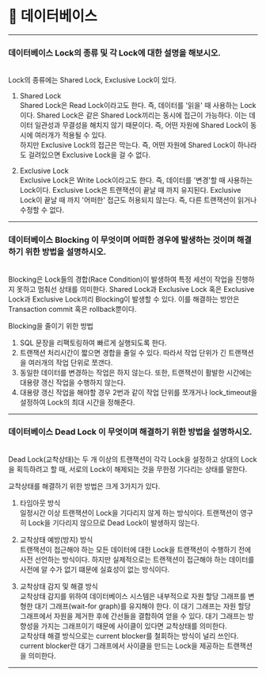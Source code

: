 # 🐼 데이터베이스




---


### 데이터베이스 Lock의 종류 및 각 Lock에 대한 설명을 해보시오.    
</br>
Lock의 종류에는 Shared Lock, Exclusive Lock이 있다.    
    
1) Shared Lock    
Shared Lock은 Read Lock이라고도 한다. 즉, 데이터를 '읽을' 때 사용하는 Lock이다. Shared Lock은 같은 Shared Lock끼리는 동시에 접근이 가능하다.
이는 데이터 일관성과 무결성을 해치지 않기 때문이다. 즉, 어떤 자원에 Shared Lock이 동시에 여러개가 적용될 수 있다.    
하지만 Exclusive Lock의 접근은 막는다. 즉, 어떤 자원에 Shared Lock이 하나라도 걸려있으면 Exclusive Lock을 걸 수 없다.    
     
2) Exclusive Lock    
Exclusive Lock은 Write Lock이라고도 한다. 즉, 데이터를 '변경'할 때 사용하는 Lock이다. Exclusive Lock은 트랜잭션이 끝날 때 까지 유지된다.
Exclusive Lock이 끝날 때 까지 '어떠한' 접근도 허용되지 않는다. 즉, 다른 트랜잭션이 읽거나 수정할 수 없다.    

---


### 데이터베이스 Blocking 이 무엇이며 어떠한 경우에 발생하는 것이며 해결하기 위한 방법을 설명하시오.    
</br>          
Blocking은 Lock들의 경합(Race Condition)이 발생하여 특정 세션이 작업을 진행하지 못하고 멈춰선 상태를 의미한다.    
Shared Lock과 Exclusive Lock 혹은 Exclusive Lock과 Exclusive Lock끼리 Blocking이 발생할 수 있다. 이를 해결하는 방안은 Transaction commit 혹은 rollback뿐이다.    
    
Blocking을 줄이기 위한 방법    
1. SQL 문장을 리팩토링하여 빠르게 실행되도록 한다.    
2. 트랜잭션 처리시간이 짧으면 경합을 줄일 수 있다. 따라서 작업 단위가 긴 트랜잭션을 여러개의 작업 단위로 쪼갠다.   
3. 동일한 데이터를 변경하는 작업은 하지 않는다. 또한, 트랜잭션이 활발한 시간에는 대용량 갱신 작업을 수행하지 않는다.    
4. 대용량 갱신 작업을 해야할 경우 2번과 같이 작업 단위를 쪼개거나 lock_timeout을 설정하여 Lock의 최대 시간을 정해준다.    

---



### 데이터베이스 Dead Lock 이 무엇이며 해결하기 위한 방법을 설명하시오.    
</br>    
Dead Lock(교착상태)는 두 개 이상의 트랜잭션이 각각 Lock을 설정하고 상대의 Lock을 획득하려고 할 때, 서로의 Lock이 해제되는 것을 무한정 기다리는 상태를 말한다.   
    
교착상태를 해결하기 위한 방법은 크게 3가지가 있다.    
1) 타임아웃 방식    
일정시간 이상 트랜잭션이 Lock을 기다리지 않게 하는 방식이다. 트랜잭션이 영구히 Lock을 기다리지 않으므로 Dead Lock이 발생하지 않는다.    
    
2) 교착상태 예방(방지) 방식   
트랜잭션이 접근해야 하는 모든 데이터에 대한 Lock을 트랜잭션이 수행하기 전에 사전 선언하는 방식이다. 하지만 실제적으로는 트랜잭션이 접근해야 하는 데이터를 사전에 알 수가 없기 떄문에 실효성이 없는 방식이다.
    
3) 교착상태 감지 및 해결 방식    
교착상태 감지를 위하여 데이터베이스 시스템은 내부적으로 자원 할당 그래프를 변형한 대기 그래프(wait-for graph)를 유지해야 한다. 이 대기 그래프는 자원 할당 그래프에서 자원을 제거한 후에 간선들을 결합하여 얻을 수 있다. 대기 그래프는 방향성을 가지는 그래프이기 때문에 사이클이 있다면 교착상태를 의미한다.    
교착상태 해결 방식으로는 current blocker를 철회하는 방식이 널리 쓰인다. current blocker란 대기 그래프에서 사이클을 만드는 Lock을 제공하는 트랜잭션을 의미한다.


---

